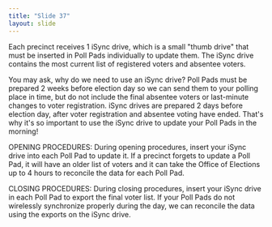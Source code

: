 ```yaml
---
title: "Slide 37"
layout: slide
---
```


Each precinct receives 1 iSync drive, which is a small "thumb drive" that must be inserted in Poll Pads individually to update them. The iSync drive contains the most current list of registered voters and absentee voters.

You may ask, why do we need to use an iSync drive? Poll Pads must be prepared 2 weeks before election day so we can send them to your polling place in time, but do not include the final absentee voters or last-minute changes to voter registration. iSync drives are prepared 2 days before election day, after voter registration and absentee voting have ended. That's why it's so important to use the iSync drive to update your Poll Pads in the morning!

OPENING PROCEDURES: During opening procedures, insert your iSync drive into each Poll Pad to update it. If a precinct forgets to update a Poll Pad, it will have an older list of voters and it can take the Office of Elections up to 4 hours to reconcile the data for each Poll Pad.

CLOSING PROCEDURES: During closing procedures, insert your iSync drive in each Poll Pad to export the final voter list. If your Poll Pads do not wirelessly synchronize properly during the day, we can reconcile the data using the exports on the iSync drive.